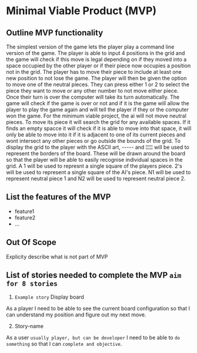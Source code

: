 # Minimal Viable Product (MVP) 

## Outline MVP functionality

The simplest version of the game lets the player play a command line version of the game. The
player is able to input 4 positions in the grid and the game will check if this move is legal 
depending on if they moved into a space occupied by the other player or if their piece now occupies
a position not in the grid. The player has to move their piece to include at least one new position
to not lose the game. The player will then be given the option to move one of the neutral pieces.
They can press either 1 or 2 to select the piece they want to move or any other number to not move
either piece. Once their turn is over the computer will take its turn automatically.
The game will check if the game is over or not and if it is the game will allow the player 
to play the game again and will tell the player if they or the computer won the game.
For the minimum viable project, the ai will not move neutral pieces. To move its piece it will search the grid for any available spaces. If it finds an empty spacce it will check if
it is able to move into that space, it will only be able to move into it if it is adjacent to one of its current pieces and wont intersect any other pieces or go outside the bounds
of the grid.
To display the grid to the player with the ASCII art, ----- and ¦¦¦¦¦ will be used to represent the borders of the board. These will be drawn around the board so that the player
will be able to easily recognise individual spaces in the grid. A 1 will be used to represnt a single square of the players piece. 2's will
 be used to represent a single square of the AI's piece.
N1 will be used to represent neutral piece 1
and N2 will be used to represent neutral piece 2.

## List the features of the MVP
- feature1
- feature2
- ...

## Out Of Scope

Explicity describe what is not part of MVP


## List of stories needed to complete the MVP `aim for 8 stories`

1. `Example story` Display board

As a player I need to be able to see the current board configuration so that I can understand my position and figure out my next move.

2. Story-name

As a user `usually player, but can be developer` I need to be able to `do something` so that I can `complete and objective`.


